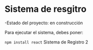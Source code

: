 <h1>Sistema de resgitro</h1>

-Estado del proyecto: en construcción

Para ejecutar el sistema, debes poner: 

```npm install react```
Sistema de Registro 2
